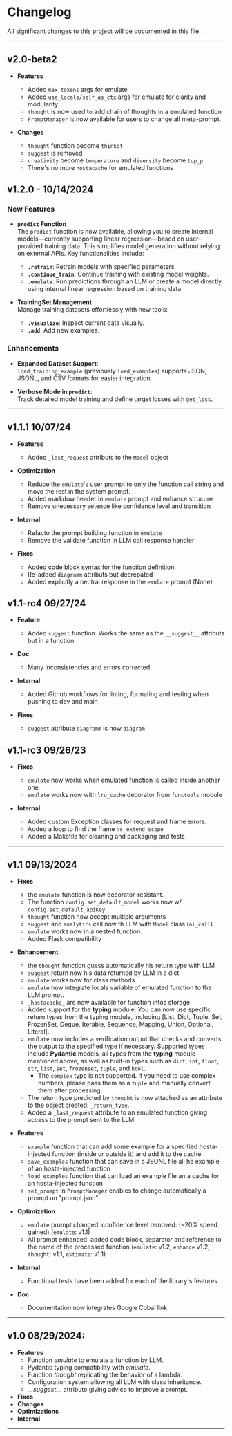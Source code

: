 # Changelog

All significant changes to this project will be documented in this file.

---

## **v2.0-beta2**

- **Features**
  - Added `max_tokens` args for emulate
  - Added `use_locals/self_as_ctx` args for emulate for clarity and modularity
  - `thought` is now used to add chain of thoughts in a emulated function
  - `PromptManager` is now available for users to change all meta-prompt.

- **Changes**
  - `thought` function become `thinkof`
  - `suggest` is removed
  - `creativity` become `temperature` and `diversity` become `top_p`
  - There's no more `hostacache` for emulated functions


## **v1.2.0** - 10/14/2024

### **New Features**

- **`predict` Function**  
  The `predict` function is now available, allowing you to create internal models—currently supporting linear regression—based on user-provided training data. This simplifies model generation without relying on external APIs. Key functionalities include:
  - **`.retrain`**: Retrain models with specified parameters.
  - **`.continue_train`**: Continue training with existing model weights.
  - **`.emulate`**: Run predictions through an LLM or create a model directly using internal linear regression based on training data.

- **TrainingSet Management**  
  Manage training datasets effortlessly with new tools:
  - **`.visualize`**: Inspect current data visually.
  - **`.add`**: Add new examples.

### **Enhancements**

- **Expanded Dataset Support**:  
  `load_training_example` (previously `load_examples`) supports JSON, JSONL, and CSV formats for easier integration.

- **Verbose Mode in `predict`**:  
  Track detailed model training and define target losses with `get_loss`.

---
## **v1.1.1** 10/07/24

- **Features**
  - Added `_last_request` attributs to the `Model` object

- **Optimization**
  - Reduce the `emulate`'s user prompt to only the function call string and move the rest in the system prompt.
  - Added markdow header in `emulate` prompt and enhance strucure 
  - Remove unecessary setence like confidence level and transition

- **Internal**
  - Refacto the prompt building function in `emulate`
  - Remove the validate function in LLM call response handler

- **Fixes**
  - Added code block syntax for the function definition.
  - Re-added `diagramm` attributs but decrepated
  - Added explicitly a neutral response in the `emulate` prompt (None)

## **v1.1-rc4** 09/27/24

- **Feature**
  - Added `suggest` function. Works the same as the `__suggest__` attributs but in a function

- **Doc**
  - Many inconsistencies and errors corrected.

- **Internal**
  - Added Github workflows for linting, formating and testing when pushing to dev and main

- **Fixes**
  - `suggest` attribute `diagramm` is now `diagram`
  
## **v1.1-rc3** 09/26/23

- **Fixes**
  - `emulate` now works when emulated function is called inside another one
  - `emulate` works now with `lru_cache` decorator from `functools` module 

- **Internal**
  - Added custom Exception classes for request and frame errors.
  - Added a loop to find the frame in `_extend_scope`
  - Added a Makefile for cleaning and packaging and tests
---

## **v1.1** 09/13/2024

- **Fixes**
  - the `emulate` function is now decorator-resistant.
  - The function `config.set_default_model` works now w/ `config.set_default_apiKey`
  - `thought` function now accept multiple arguments
  - `suggest` and `analytics` call now th LLM with `Model` class (`ai_call`)
  - `emulate` works now in a nested function.
  - Added Flask compatibility
  
- **Enhancement**
  - the `thought` function guess automatically his return type with LLM
  - `suggest` return now his data returned by LLM in a dict
  - `emulate` works now for class methods
  - `emulate` now integrate locals variable of emulated function to the LLM prompt.
  - `_hostacache_` are now available for function infos storage
  - Added support for the **typing** module: You can now use specific return types from the typing module, including [List, Dict, Tuple, Set, FrozenSet, Deque, Iterable, Sequence, Mapping, Union, Optional, Literal].
  - `emulate` now includes a verification output that checks and converts the output to the specified type if necessary. Supported types include **Pydantic** models, all types from the **typing** module mentioned above, as well as built-in types such as `dict`, `int`, `float`, `str`, `list`, `set`, `frozenset`, `tuple`, and `bool`.
    - The `complex` type is not supported. If you need to use complex numbers, please pass them as a `tuple` and manually convert them after processing.
  -  The return type predicted by `thought` is now attached as an attribute to the object created: `_return_type`.
  -  Added a `_last_request` attribute to an emulated function giving access to the prompt sent to the LLM.

- **Features**
  - `example` function that can add some example for a specified hosta-injected function (inside or outside it) and add it to the cache
  - `save_examples` function that can save in a JSONL file all he example of an hosta-injected function
  - `load_examples` function that can load an example file an a cache for an hosta-injected function
  - `set_prompt` in `PromptManager` enables to change automatically a prompt un "prompt.json"

- **Optimization**
  - `emulate` prompt changed: confidence level removed: (~20% speed gained) (`emulate`: v1.1)
  - All prompt enhanced: added code block, separator and reference to the name of the processed function (`emulate`: v1.2, `enhance` v1.2, `thought`: v1.1, `estimate`: v1.1)

- **Internal**
  - Functional tests have been added for each of the library's features

- **Doc**
  - Documentation now integrates Google Cobal link

---

## **v1.0** 08/29/2024:

- **Features**
  - Function *emulate* to emulate a function by LLM.
  - Pydantic typing compatibility with *emulate*.
  - Function *thought* replicating the behavior of a lambda.
  - Configuration system allowing all LLM with class inheritance.
  - *\_\_suggest\_\_* attribute giving advice to improve a prompt. 
- **Fixes**
- **Changes**
- **Optimizations**
- **Internal**

---
